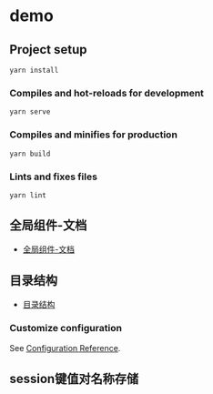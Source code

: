 <!--
 * @Description: 这是***页面
 * @Date: 2021-01-13 19:13:06
 * @LastEditTime: 2021-01-18 11:51:48
-->

# demo

## Project setup

```
yarn install
```

### Compiles and hot-reloads for development

```
yarn serve
```

### Compiles and minifies for production

```
yarn build
```

### Lints and fixes files

```
yarn lint
```

## 全局组件-文档

- [全局组件-文档](/doc/组件文档.md)

## 目录结构

- [目录结构](/doc/目录结构.md)

### Customize configuration

See [Configuration Reference](https://cli.vuejs.org/config/).

## session键值对名称存储
